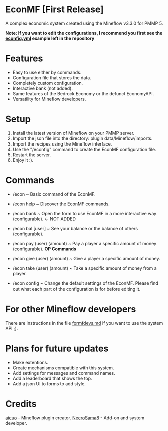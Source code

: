 # EconMF [First Release]
A complex economic system created using the Mineflow v3.3.0 for PMMP 5.

**Note: If you want to edit the configurations, I recommend you first see the [econfig.yml](https://github.com/NecroSama8/EconMF/blob/main/definitions_econfig.yml) example left in the repository**

# Features
- Easy to use either by commands.
- Configuration file that stores the data.
- Completely custom configuration.
- Interactive bank (not added).
- Same features of the Bedrock Economy or the defunct EconomyAPI.
- Versatility for Mineflow developers.

# Setup
1. Install the latest version of Mineflow on your PMMP server.
2. Import the json file into the directory: plugin data/Mineflow/imports.
3. Import the recipes using the Mineflow interface.
4. Use the "/econfig" command to create the EconMF configuration file.
5. Restart the server.
6. Enjoy it :).

# Commands
- /econ ~ Basic command of the EconMF.
- /econ help ~ Discover the EconMF commands.
- /econ bank ~ Open the form to use EconMF in a more interactive way (configurable). <- NOT ADDED
- /econ bal [user] ~ See your balance or the balance of others (configurable).
- /econ pay (user) (amount) ~ Pay a player a specific amount of money (configurable).
**OP Commands**

- /econ give (user) (amount) ~ Give a player a specific amount of money.
- /econ take (user) (amount) ~ Take a specific amount of money from a player.
- /econ config ~ Change the default settings of the EconMF. Please find out what each part of the configuration is for before editing it.

# For other Mineflow developers
There are instructions in the file [formfdevs.md](https://github.com/NecroSama8/EconMF/blob/main/formfdevs.md) if you want to use the system API ;).

# Plans for future updates
- Make extentions.
- Create mechanisms compatible with this system.
- Add settings for messages and command names.
- Add a leaderboard that shows the top.
- Add a json UI to forms to add style.

# Credits
[aieuo](https://github.com/aieuo) - Mineflow plugin creator.
[NecroSama8](https://github.com/NecroSama8) - Add-on and system developer.
